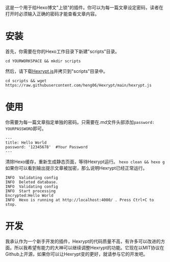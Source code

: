 这是一个用于给Hexo博文"上锁"的插件。你可以为每一篇文章设定密码，读者在打开时必须输入正确的密码才能查看文章内容。
# 安装
首先，你需要在你的Hexo工作目录下新建"scripts"目录。

```cd YOURWORKSPACE && mkdir scripts```

然后，请下载[Hexrypt.js]( https://raw.githubusercontent.com/heng06/Hexrypt/main/hexrypt.js)并拷贝到"scripts"目录中。

```cd scripts && wget https://raw.githubusercontent.com/heng06/Hexrypt/main/hexrypt.js```

# 使用
你需要为每一篇文章指定单独的密码。只需要在.md文件头部添加`password: YOURPASSWORD`即可。
```
---
title: Hello World
password: '12345678'  #Your Password
---
```
清除Hexo缓存，重新生成静态页面，等待Hexrypt运行。
`hexo clean && hexo g`
如果你可以看到输出提示文章被加密，那么说明Hexrypt已经正常运行。
```
INFO  Validating config
INFO  Deleted database.
INFO  Validating config
INFO  Start processing
Encrypted:Hello World
INFO  Hexo is running at http://localhost:4000/ . Press Ctrl+C to stop.
```
# 开发
我承认作为一个新手开发的插件，Hexrypt的代码质量不高，有许多可以改进的方面。所以我希望有能力的大神可以继续调整Hexrypt的功能。它现在以MIT协议在Github上开源，如果你可以让Hexrypt变的更好，就请参与它的开发吧。
